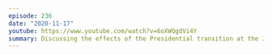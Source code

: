 ```yaml
---
episode: 236
date: "2020-11-17"
youtube: https://www.youtube.com/watch?v=6oXWQgdVi4Y
summary: Discussing the effects of the Presidential transition at the Justice Department
---
```

